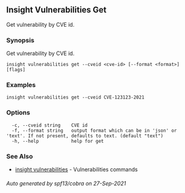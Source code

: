 ## Insight Vulnerabilities Get

Get vulnerability by CVE id.

### Synopsis

Get vulnerability by CVE id.

```
insight vulnerabilities get --cveid <cve-id> [--format <format>] [flags]
```

### Examples

```
insight vulnerabilities get --cveid CVE-123123-2021
```

### Options

```
  -c, --cveid string    CVE id
  -f, --format string   output format which can be in 'json' or 'text'. If not present, defaults to text. (default "text")
  -h, --help            help for get
```

### See Also

* [insight vulnerabilities](insight_vulnerabilities.md)	 - Vulnerabilities commands

###### Auto generated by spf13/cobra on 27-Sep-2021
